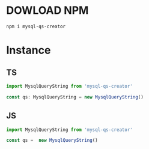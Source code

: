 # DOWLOAD NPM

```console
npm i mysql-qs-creator
```

# Instance

## TS

```TypeScript
import MysqlQueryString from 'mysql-qs-creator'

const qs: MysqlQueryString = new MysqlQueryString()
```

## JS

```JavaScript
import MysqlQueryString from 'mysql-qs-creator'

const qs =  new MysqlQueryString()
```
